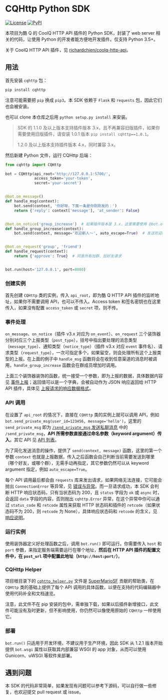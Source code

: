 # CQHttp Python SDK

[![License](https://img.shields.io/pypi/l/cqhttp.svg)](LICENSE)
[![PyPI](https://img.shields.io/pypi/v/cqhttp.svg)](https://pypi.python.org/pypi/cqhttp)

本项目为酷 Q 的 CoolQ HTTP API 插件的 Python SDK，封装了 web server 相关的代码，让使用 Python 的开发者能方便地开发插件。仅支持 Python 3.5+。

关于 CoolQ HTTP API 插件，见 [richardchien/coolq-http-api](https://github.com/richardchien/coolq-http-api)。

## 用法

首先安装 `cqhttp` 包：

```sh
pip install cqhttp
```

注意可能需要把 `pip` 换成 `pip3`。本 SDK 依赖于 `Flask` 和 `requests` 包，因此它们也会被安装。

也可以 clone 本仓库之后用 `python setup.py install` 来安装。

> SDK 的 1.1.0 及以上版本支持插件版本 3.x，且不再兼容旧版插件，如果你需要使用旧版插件，请安装 1.0.1 版本 `pip install cqhttp==1.0.1`。
>
> 1.2.0 及以上版本支持插件版本 4.x，同时兼容 3.x。

然后新建 Python 文件，运行 CQHttp 后端：

```py
from cqhttp import CQHttp

bot = CQHttp(api_root='http://127.0.0.1:5700/',
             access_token='your-token',
             secret='your-secret')


@bot.on_message()
def handle_msg(context):
    bot.send(context, '你好呀，下面一条是你刚刚发的：')
    return {'reply': context['message'], 'at_sender': False}


@bot.on_notice('group_increase')  # 如果插件版本是 3.x，这里需要使用 @bot.on_event
def handle_group_increase(context):
    bot.send(context, message='欢迎新人～', auto_escape=True)  # 发送欢迎新人


@bot.on_request('group', 'friend')
def handle_request(context):
    return {'approve': True}  # 同意所有加群、加好友请求


bot.run(host='127.0.0.1', port=8080)
```

### 创建实例

首先创建 `CQHttp` 类的实例，传入 `api_root`，即为酷 Q HTTP API 插件的监听地址，如果你不需要调用 API，也可以不传入。Access token 和签名密钥也在这里传入，如果没有配置 `access_token` 或 `secret` 项，则不传。

### 事件处理

`on_message`、`on_notice`（插件 v3.x 对应为 `on_event`）、`on_request` 三个装饰器分别对应三个上报类型（`post_type`），括号中指出要处理的消息类型（`message_type`）、通知类型（`notice_type`）（插件 v3.x 对应 `event` 事件名）、请求类型（`request_type`），一次可指定多个，如果留空，则会处理所有这个上报类型的上报。在上面的例子中 `handle_msg` 函数将会在收到任意渠道的消息时被调用，`handle_group_increase` 函数会在群成员增加时调用。

上面三个装饰器装饰的函数，统一接受一个参数，即为上报的数据，具体数据内容见 [事件上报](https://cqhttp.cc/docs/#/Post)；返回值可以是一个字典，会被自动作为 JSON 响应返回给 HTTP API 插件，具体见 [上报请求的响应数据格式](https://cqhttp.cc/docs/#/Post?id=%E4%B8%8A%E6%8A%A5%E8%AF%B7%E6%B1%82%E7%9A%84%E5%93%8D%E5%BA%94%E6%95%B0%E6%8D%AE%E6%A0%BC%E5%BC%8F)。

### API 调用

在设置了 `api_root` 的情况下，直接在 `CQHttp` 类的实例上就可以调用 API，例如 `bot.send_private_msg(user_id=123456, message='hello')`，这里的 `send_private_msg` 即为 [`/send_private_msg` 发送私聊消息](https://cqhttp.cc/docs/#/API?id=send_private_msg-%E5%8F%91%E9%80%81%E7%A7%81%E8%81%8A%E6%B6%88%E6%81%AF) 中的 `/send_private_msg`，**API 所需参数直接通过命名参数（keyword argument）传入**。其它 API 见 [API 列表](https://cqhttp.cc/docs/#/API?id=api-%E5%88%97%E8%A1%A8)。

为了简化发送消息的操作，提供了 `send(context, message)` 函数，这里的第一个参数 `context` 也就是上报数据，传入之后函数会自己判断当前需要发送到哪里（哪个好友，或哪个群），无需手动再指定，其它参数仍然可以从 keyword argument 指定，例如 `auto_escape=True`。

每个 API 调用最后都会由 `requests` 库来发出请求，如果网络无法连接，它可能会抛出 `ConnectionError` 等异常，见 [错误与异常](http://cn.python-requests.org/zh_CN/latest/user/quickstart.html#id11)。而一旦请求成功，本 SDK 会判断 HTTP 响应状态码，只有当状态码为 200，且 `status` 字段为 `ok` 或 `async` 时，会返回 `data` 字段的内容，否则抛出 `cqhttp.Error` 异常，在这个异常中你可以通过 `status_code` 和 `retcode` 属性来获取 HTTP 状态码和插件的 `retcode`（如果状态码不为 200，则 `retcode` 为 None），具体响应状态码和 `retcode` 的含义，见 [响应说明](https://cqhttp.cc/docs/#/API?id=%E5%93%8D%E5%BA%94%E8%AF%B4%E6%98%8E)。

### 运行实例

使用装饰器定义好处理函数之后，调用 `bot.run()` 即可运行。你需要传入 `host` 和 `port` 参数，来指定服务端需要运行在哪个地址，**然后在 HTTP API 插件的配置文件中，在 `post_url` 项中配置此地址（`http://host:port/`）**。

### CQHttp Helper

项目根目录下的 [`cqhttp_helper.py`](cqhttp_helper.py) 文件是 [SuperMarioSF](https://github.com/SuperMarioSF) 贡献的帮助类，在 `CQHttp` 类的基础上提供了每个 API 调用的具体函数，以便在支持的代码编辑器中使用代码补全和文档速览。

注意，此文件不在 pip 安装的包中，需单独下载，如果以后插件新增接口，此文件可能没有及时更新，但不影响使用，你仍然可以像使用原始的 `CQHttp` 一样使用它。

### 部署

`bot.run()` 只适用于开发环境，不建议用于生产环境，因此 SDK 从 1.2.1 版本开始提供 `bot.wsgi` 属性以获取其内部兼容 WSGI 的 app 对象，从而可以使用 Gunicorn、uWSGI 等软件来部署。

## 遇到问题

本 SDK 的代码非常简单，如果发现有问题可以参考下源码，可以自行做一些修复，也欢迎提交 pull request 或 issue。
